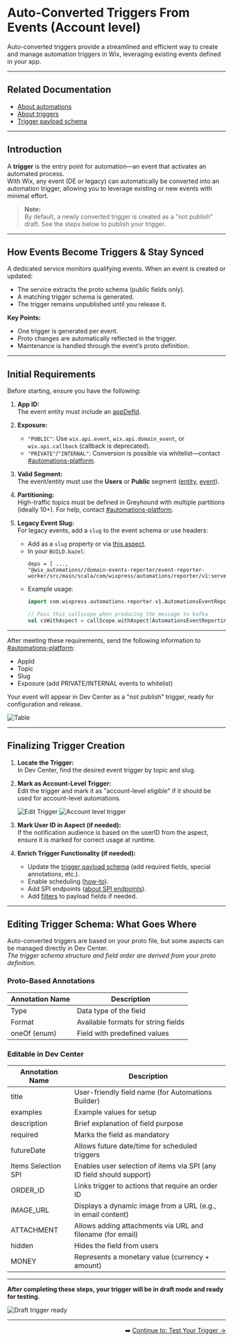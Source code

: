 # Auto-Converted Triggers From Events (Account level)

Auto-converted triggers provide a streamlined and efficient way to create and manage automation triggers in Wix, leveraging existing events defined in your app.

---

## Related Documentation

- [About automations](https://dev.wix.com/docs/rest/business-management/automations/introduction)
- [About triggers](https://dev.wix.com/docs/rest/business-management/automations/triggers/about-triggers)
- [Trigger payload schema](https://dev.wix.com/docs/rest/business-management/automations/triggers/the-trigger-payload-schema)

---

## Introduction

A **trigger** is the entry point for automation—an event that activates an automated process.  
With Wix, any event (DE or legacy) can automatically be converted into an automation trigger, allowing you to leverage existing or new events with minimal effort.

> **Note:**  
> By default, a newly converted trigger is created as a "not publish" draft. See the steps below to publish your trigger.

---

## How Events Become Triggers & Stay Synced

A dedicated service monitors qualifying events. When an event is created or updated:
- The service extracts the proto schema (public fields only).
- A matching trigger schema is generated.
- The trigger remains unpublished until you release it.

**Key Points:**
- One trigger is generated per event.
- Proto changes are automatically reflected in the trigger.
- Maintenance is handled through the event’s proto definition.

---

## Initial Requirements

Before starting, ensure you have the following:

1. **App ID:**  
   The event entity must include an [appDefId](https://github.com/wix-private/server-infra/blob/master/framework/protos/src/main/proto/wix/api/entity.proto#L59).

2. **Exposure:**  
   - `"PUBLIC"`: Use `wix.api.event`, `wix.api.domain_event`, or `wix.api.callback` (callback is deprecated).
   - `"PRIVATE"`/`"INTERNAL"`: Conversion is possible via whitelist—contact [#automations-platform](https://wix.slack.com/archives/C7F2DUC1Y).

3. **Valid Segment:**  
   The event/entity must use the **Users** or **Public** segment ([entity](https://github.com/wix-private/server-infra/blob/master/framework/protos/src/main/proto/wix/api/entity.proto#L53), [event](https://github.com/wix-private/server-infra/blob/master/framework/protos/src/main/proto/wix/api/callback.proto#L90)).

4. **Partitioning:**  
   High-traffic topics must be defined in Greyhound with multiple partitions (ideally 10+). For help, contact [#automations-platform](https://wix.slack.com/archives/C7F2DUC1Y).

5. **Legacy Event Slug:**  
   For legacy events, add a `slug` to the event schema or use headers:
   - Add as a `slug` property or via [this aspect](https://github.com/wix-private/wix-automations/blob/master/domain-events-reporter/event-reporter-worker/src/main/scala/com/wixpress/automations/reporter/v1/AutomationsEventReportingContext.scala#L5).
   - In your `BUILD.bazel`:
     ```
     deps = [ ...,
     "@wix_automations//domain-events-reporter/event-reporter-worker/src/main/scala/com/wixpress/automations/reporter/v1:server",
     ```
   - Example usage:
     ```scala
     import com.wixpress.automations.reporter.v1.AutomationsEventReportingContext

     // Pass this callscope when producing the message to kafka
     val csWithAspect = callScope.withAspect[AutomationsEventReportingContext](AutomationsEventReportingContext(slug = Some(???)))
     ```

---

After meeting these requirements, send the following information to [#automations-platform](https://wix.slack.com/archives/C7F2DUC1Y):

- AppId
- Topic
- Slug
- Exposure (add PRIVATE/INTERNAL events to whitelist)

Your event will appear in Dev Center as a "not publish" trigger, ready for configuration and release.

![Table](https://mcusercontent.com/2b2caa8a533bc21aa54a3ba9b/images/b72cb154-638e-9c64-f6b4-de54c18fbce7.png "Table")

---

## Finalizing Trigger Creation

1. **Locate the Trigger:**  
   In Dev Center, find the desired event trigger by topic and slug.

2. **Mark as Account-Level Trigger:**  
   Edit the trigger and mark it as "account-level eligible" if it should be used for account-level automations.

   ![Edit Trigger](https://github.com/Pickman123/Private-Projects/blob/main/docs%20images/Edit%20Trigger.png?raw=true)
   ![Account level trigger](https://github.com/Pickman123/Private-Projects/blob/main/docs%20images/Select%20account%20level%20trigger.png?raw=true)

3. **Mark User ID in Aspect (if needed):**  
   If the notification audience is based on the userID from the aspect, ensure it is marked for correct usage at runtime.

4. **Enrich Trigger Functionality (if needed):**
   - Update the [trigger payload schema](https://dev.wix.com/docs/rest/business-management/automations/triggers/the-trigger-payload-schema) (add required fields, special annotations, etc.).
   - Enable scheduling ([how-to](https://dev.wix.com/docs/rest/business-management/automations/triggered-events/internal-creating-a-new-automations-trigger)).
   - Add SPI endpoints ([about SPI endpoints](https://dev.wix.com/docs/build-apps/develop-your-app/extensions/backend-extensions/service-plugins/about-service-plugin-extensions)).
   - Add [filters](https://dev.wix.com/docs/rest/business-management/automations/triggers/filter-fields) to payload fields if needed.

---

## Editing Trigger Schema: What Goes Where

Auto-converted triggers are based on your proto file, but some aspects can be managed directly in Dev Center.  
*The trigger schema structure and field order are derived from your proto definition.*

### Proto-Based Annotations

| Annotation Name | Description                         |
|-----------------|-------------------------------------|
| Type            | Data type of the field              |
| Format          | Available formats for string fields |
| oneOf (enum)    | Field with predefined values        |

### Editable in Dev Center

| Annotation Name      | Description                                                           |
|---------------------|-----------------------------------------------------------------------|
| title               | User-friendly field name (for Automations Builder)                    |
| examples            | Example values for setup                                              |
| description         | Brief explanation of field purpose                                    |
| required            | Marks the field as mandatory                                          |
| futureDate          | Allows future date/time for scheduled triggers                        |
| Items Selection SPI | Enables user selection of items via SPI (any ID field should support) |
| ORDER_ID            | Links trigger to actions that require an order ID                     |
| IMAGE_URL           | Displays a dynamic image from a URL (e.g., in email content)          |
| ATTACHMENT          | Allows adding attachments via URL and filename (for email)            |
| hidden              | Hides the field from users                                            |
| MONEY               | Represents a monetary value (currency + amount)                       |

---

**After completing these steps, your trigger will be in draft mode and ready for testing.**

![Draft trigger ready](https://github.com/Pickman123/Private-Projects/blob/main/docs%20images/Draft%20Trigger%20created%20and%20ready%20for%20testing.png?raw=true)

---

<div align="right">

➡️ [Continue to: Test Your Trigger →](./TEST_YOUR_TRIGGER.md)

</div>
